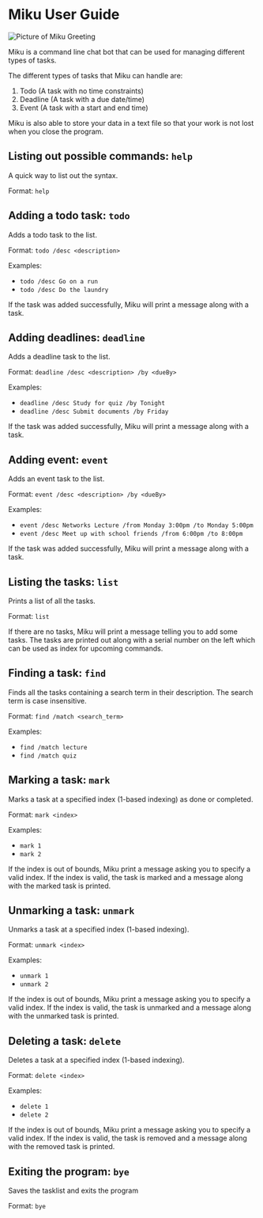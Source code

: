 # Miku User Guide

![Picture of Miku Greeting](/images/greeting.png)

Miku is a command line chat bot that can be used for managing different types of tasks.

The different types of tasks that Miku can handle are:
1. Todo (A task with no time constraints)
2. Deadline (A task with a due date/time)
3. Event (A task with a start and end time)

Miku is also able to store your data in a text file so that your work is not lost when you close the program.

## Listing out possible commands: `help`

A quick way to list out the syntax.

Format: `help`

## Adding a todo task: `todo`

Adds a todo task to the list.

Format: `todo /desc <description>`

Examples:
- `todo /desc Go on a run`
- `todo /desc Do the laundry`

If the task was added successfully, Miku will print a message along with a task.

## Adding deadlines: `deadline`

Adds a deadline task to the list.

Format: `deadline /desc <description> /by <dueBy>`

Examples:
- `deadline /desc Study for quiz /by Tonight`
- `deadline /desc Submit documents /by Friday`

If the task was added successfully, Miku will print a message along with a task.

## Adding event: `event`

Adds an event task to the list.

Format: `event /desc <description> /by <dueBy>`

Examples:
- `event /desc Networks Lecture /from Monday 3:00pm /to Monday 5:00pm`
- `event /desc Meet up with school friends /from 6:00pm /to 8:00pm`

If the task was added successfully, Miku will print a message along with a task.

## Listing the tasks: `list`

Prints a list of all the tasks.

Format: `list`

If there are no tasks, Miku will print a message telling you to add some tasks.
The tasks are printed out along with a serial number on the left which can be used as index for upcoming commands.

## Finding a task: `find`

Finds all the tasks containing a search term in their description.
The search term is case insensitive.

Format: `find /match <search_term>`

Examples:
- `find /match lecture`
- `find /match quiz`

## Marking a task: `mark`

Marks a task at a specified index (1-based indexing) as done or completed.

Format: `mark <index>`

Examples:
- `mark 1`
- `mark 2`

If the index is out of bounds, Miku print a message asking you to specify a valid index.
If the index is valid, the task is marked and a message along with the marked task is printed.

## Unmarking a task: `unmark`

Unmarks a task at a specified index (1-based indexing).

Format: `unmark <index>`

Examples:
- `unmark 1`
- `unmark 2`

If the index is out of bounds, Miku print a message asking you to specify a valid index.
If the index is valid, the task is unmarked and a message along with the unmarked task is printed.

## Deleting a task: `delete`

Deletes a task at a specified index (1-based indexing).

Format: `delete <index>`

Examples:
- `delete 1`
- `delete 2`

If the index is out of bounds, Miku print a message asking you to specify a valid index.
If the index is valid, the task is removed and a message along with the removed task is printed.

## Exiting the program: `bye`

Saves the tasklist and exits the program

Format: `bye`

